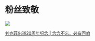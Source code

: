 
# 粉丝致敬

![](/image/cc/cv-cc.jpg)

[刘亦菲出道20周年纪念 | 念念不忘，必有回响](https://www.bilibili.com/video/BV1hL4y1N7oB/?spm_id_from=333.999.0.0&vd_source=087d424162639011a33e46dbbd019cfd)
